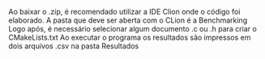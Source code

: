 Ao baixar o .zip, é recomendado utilizar a IDE Clion onde o código foi elaborado.
A pasta que deve ser aberta com o CLion é  a Benchmarking
Logo após, é necessário selecionar algum documento .c ou .h para criar o CMakeLists.txt
Ao executar o programa os resultados são impressos em dois arquivos .csv na pasta Resultados
